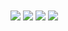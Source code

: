 <img align='center' src='https://github-readme-stats.vercel.app/api?username=ryanmulready&show_icons=true&theme=onedark&hide_border=true' />

<img align='center' src='http://github-readme-streak-stats.herokuapp.com?user=ryanmulready&theme=onedark&hide_border=true' />

<img align='center' src='https://github-readme-stats.vercel.app/api/top-langs/?username=ryanmulready&layout=compact&theme=onedark&hide_border=true' />

<img align='center' src='https://github-readme-stats.vercel.app/api/wakatime?username=RyanMulready&layout=compact&theme=onedark&hide_border=true' />
